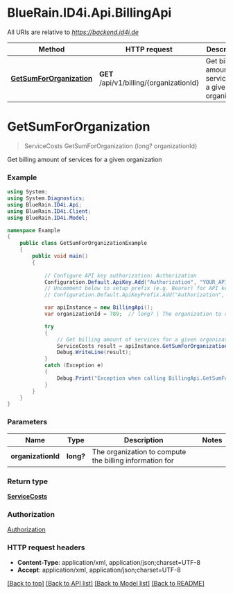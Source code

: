 # BlueRain.ID4i.Api.BillingApi

All URIs are relative to *https://backend.id4i.de*

Method | HTTP request | Description
------------- | ------------- | -------------
[**GetSumForOrganization**](BillingApi.md#getsumfororganization) | **GET** /api/v1/billing/{organizationId} | Get billing amount of services for a given organization


<a name="getsumfororganization"></a>
# **GetSumForOrganization**
> ServiceCosts GetSumForOrganization (long? organizationId)

Get billing amount of services for a given organization

### Example
```csharp
using System;
using System.Diagnostics;
using BlueRain.ID4i.Api;
using BlueRain.ID4i.Client;
using BlueRain.ID4i.Model;

namespace Example
{
    public class GetSumForOrganizationExample
    {
        public void main()
        {
            
            // Configure API key authorization: Authorization
            Configuration.Default.ApiKey.Add("Authorization", "YOUR_API_KEY");
            // Uncomment below to setup prefix (e.g. Bearer) for API key, if needed
            // Configuration.Default.ApiKeyPrefix.Add("Authorization", "Bearer");

            var apiInstance = new BillingApi();
            var organizationId = 789;  // long? | The organization to compute the billing information for

            try
            {
                // Get billing amount of services for a given organization
                ServiceCosts result = apiInstance.GetSumForOrganization(organizationId);
                Debug.WriteLine(result);
            }
            catch (Exception e)
            {
                Debug.Print("Exception when calling BillingApi.GetSumForOrganization: " + e.Message );
            }
        }
    }
}
```

### Parameters

Name | Type | Description  | Notes
------------- | ------------- | ------------- | -------------
 **organizationId** | **long?**| The organization to compute the billing information for | 

### Return type

[**ServiceCosts**](ServiceCosts.md)

### Authorization

[Authorization](../README.md#Authorization)

### HTTP request headers

 - **Content-Type**: application/xml, application/json;charset=UTF-8
 - **Accept**: application/xml, application/json;charset=UTF-8

[[Back to top]](#) [[Back to API list]](../README.md#documentation-for-api-endpoints) [[Back to Model list]](../README.md#documentation-for-models) [[Back to README]](../README.md)

